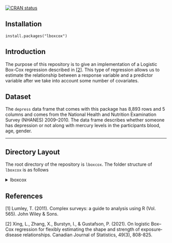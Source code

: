[![CRAN status](https://www.r-pkg.org/badges/version/lboxcox)](https://cran.r-project.org/package=lboxcox)

## Installation
```
install.packages("lboxcox")
```

## Introduction
The purpose of this repository is to give an implementation of a Logistic Box-Cox regression described in [[2]](#2).
This type of regression allows us to estimate the relationship between a response variable and a predictor variable after we take into account some number of covariates.

## Dataset
The `depress` data frame that comes with this package has 8,893 rows and 5 columns and comes from the National Health and Nutrition Examination Survey (NHANES) 2009–2010. The data frame describes whether someone has depression or not along with mercury levels in the participants blood, age, gender.

---
## Directory Layout

The root directory of the repository is `lboxcox`. The folder structure of `lboxcox` is as follows

<details><summary>lboxcox</summary>
	
	lboxcox/
	├── data
	│   └── depress.rda
	├── DESCRIPTION
	├── lboxcox.Rproj
	├── man  # folder containing auto generated documentation
	├── NAMESPACE
	├── R
	│   ├── depress.R  # contains documentaiton for depress.rda
	│   ├── lboxcox.R  # main file containing training algorithm
	│   ├── LogLikeFun.R  # function for calculating log-likelihood of box-cox model
	│   ├── ScoreFun.R  # calculates jacobian of log-likelihood
	│   ├── SvyglmTrain.R  # calculates svyglm model. Used for calculating initial values
	│   └── Utilities.R  # various unused yet interesting functions
	└── vignettes
	    └── lboxcox_train.Rmd
</details>

## References
<a id="1">[1]</a>
Lumley, T. (2011). Complex surveys: a guide to analysis using R (Vol. 565). John Wiley & Sons.

<a id="2">[2]</a>
Xing, L., Zhang, X., Burstyn, I., & Gustafson, P. (2021). On logistic Box–Cox regression for flexibly estimating the shape and strength of exposure‐disease relationships. Canadian Journal of Statistics, 49(3), 808-825.
